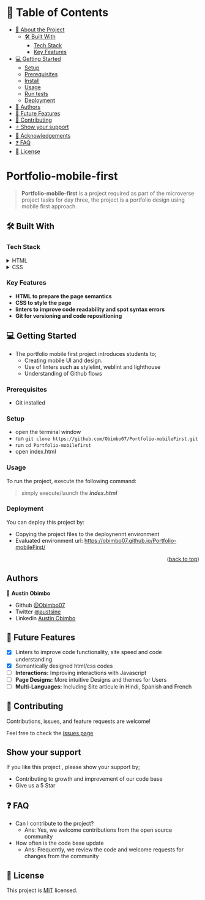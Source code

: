 

# 📗 Table of Contents
- [📖 About the Project](#about-project)
  - [🛠 Built With](#built-with)
    - [Tech Stack](#tech-stack)
    - [Key Features](#key-features)
- [💻 Getting Started](#getting-started)
  - [Setup](#setup)
  - [Prerequisites](#prerequisites)
  - [Install](#install)
  - [Usage](#usage)
  - [Run tests](#run-tests)
  - [Deployment](#triangular_flag_on_post-deployment)
- [👥 Authors](#authors)
- [🔭 Future Features](#future-features)
- [🤝 Contributing](#contributing)
- [⭐️ Show your support](#support)
- [🙏 Acknowledgements](#acknowledgements)
- [❓ FAQ](#faq)
- [📝 License](#license)







# Portfolio-mobile-first
 > **Portfolio-mobile-first** is a project required as part of the microverse  project tasks for day three, the project is a portfolio design using mobile first approach.

## 🛠 Built With <a name=""></a>

### Tech Stack <a name="tech-stack"></a>

<details>
  <summary>HTML</summary>
  <ul>
    <li><a href="https://developer.mozilla.org/en-US/docs/Web/HTML">HTML</a></li>
  </ul>
</details>

<details>
  <summary>CSS</summary>
  <ul>
    <li><a href="https://developer.mozilla.org/en-US/docs/Web/CSS">CSS</a></li>
  </ul>
</details>

### Key Features <a name="key-features"></a>

- **HTML to prepare the page semantics**
- **CSS to style the  page**
- **linters to improve code readability and spot syntax errors**
- **Git for versioning and code repositioning**




## 💻 Getting Started <a name="getting-started"></a>

- The portfolio mobile first project introduces students to;
  - Creating mobile UI and design.
  - Use of linters such as stylelint,  weblint and lighthouse 
  - Understanding of Github flows

### Prerequisites 
 - Git installed 

### Setup

 - open the terminal window 
 - run ```git clone https://github.com/Obimbo07/Portfolio-mobileFirst.git```
 - run ```cd Portfolio-mobilefirst```
 - open index.html


### Usage <a name="usage"> </a>
To run the project, execute the following command:

  > simply execute/launch the ***index.html*** 

### Deployment <a name="#triangular_flag_on_post-deployment"> </a>

You can deploy this project by:
-  Copying the project files to the deploynennt environment
- Evaluated environment url: https://obimbo07.github.io/Portfolio-mobileFirst/
<p align="right">(<a href="#readme-top">back to top</a>)</p>

## Authors 
 👤 **Austin Obimbo**
 - Github [@Obimbo07](https://github.com/Obimbo07)
 - Twitter [@austsine](https://twitter.com/austsine)
 - Linkedin [Austin Obimbo](https://www.linkedin.com/in/austin-obimbo-9a613623a/)

## 🔭 Future Features <a name="future-features"></a>

- [x] Linters to improve code functionality, site speed and code understanding
- [x] Semantically designed html/css codes
- [ ] **Interactions:** Improving interactions with Javascript
- [ ] **Page Designs:** More intuitive Designs and themes for Users
- [ ] **Multi-Languages:** Including Site articule in Hindi, Spanish and French

## 🤝 Contributing

Contributions, issues, and feature requests are welcome!

Feel free to check the [issues page](https://github.com/Obimbo07/portfolio-mobile-first/issues)

## Show your support

If you like this project , please show your support by;
-  Contributing to growth and improvement of our code base     
-  Give us a 5 Star 

## ❓ FAQ <a name="faq"></a>
  - Can I contribute to the project?
    - Ans: Yes, we welcome contributions from the open source community
  - How often is the code base update
    - Ans: Frequently, we review the code and welcome requests for changes from the community  

  
## 📝 License

This project is [MIT](https://github.com/Obimbo07/Portfolio-mobile-first/blob/main/LICENSE) licensed.

